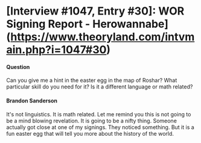 # [Interview #1047, Entry #30]: WOR Signing Report - Herowannabe](https://www.theoryland.com/intvmain.php?i=1047#30)

#### Question

Can you give me a hint in the easter egg in the map of Roshar? What particular skill do you need for it? Is it a different language or math related?

#### Brandon Sanderson

It's not linguistics. It is math related. Let me remind you this is not going to be a mind blowing revelation. It is going to be a nifty thing. Someone actually got close at one of my signings. They noticed something. But it is a fun easter egg that will tell you more about the history of the world.

